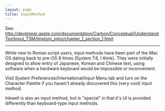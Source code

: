 ```yaml
---
layout: page
title: InputMethod
---
```


See: http://developer.apple.com/documentation/Carbon/Conceptual/UnderstandTextInput_TSM/tinptsm_intro/chapter_1_section_1.html

----

While new to Roman script users, input methods have been part of the Mac OS dating back to pre-OS 8 times (System 7.6, I think). They were initially designed to allow entry of Japanese, Korean and Chinese text, using software when a hardware keyboard would be impossible or inconvenient.

Visit System Preferences/International/Input Menu tab and turn on the Character Palette if you haven't already discovered this (very cool) input method.

Inkwell is also an input method, but is "special" in that it's UI is provided differently than keyboard-type input methods.

